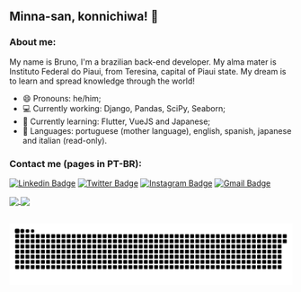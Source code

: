 ## Minna-san, konnichiwa! 👋

### About me:
My name is Bruno, I'm a brazilian back-end developer. My alma mater is Instituto Federal do Piaui, from Teresina, capital of Piaui state. My dream is to learn and spread knowledge through the world!

- 😄 Pronouns: he/him;
- 💻 Currently working: Django, Pandas, SciPy, Seaborn;
- 🌱 Currently learning: Flutter, VueJS and Japanese;
- 💬 Languages: portuguese (mother language), english, spanish, japanese and italian (read-only).

### Contact me (pages in PT-BR):

[![Linkedin Badge](https://img.shields.io/badge/-brunomendesccb-blue?style=flat&logo=Linkedin&logoColor=white&link=https://www.linkedin.com/in/brunomendesccb/)](https://www.linkedin.com/in/brunomendesccb/)
[![Twitter Badge](https://img.shields.io/badge/-@brunomendesccb-1ca0f1?style=flat&labelColor=1ca0f1&logo=twitter&logoColor=white&link=https://twitter.com/brunomendesccb)](https://twitter.com/brunomendesccb)
[![Instagram Badge](https://img.shields.io/badge/-@brunomendesdecarvalho-purple?style=flat&logo=instagram&logoColor=white&link=https://instagram.com/brunomendesdecarvalho/)](https://instagram.com/brunomendesdecarvalho/)
[![Gmail Badge](https://img.shields.io/badge/-brunomendesccb-c14438?style=flat&logo=Gmail&logoColor=white&link=mailto:brunomendesccb@gmail.com)](mailto:brunomendesccb@gmail.com)
  
 <div>
  <a href="https://github.com/brunomendesdecarvalho">
  <img height="180em"   align="center" src="https://github-readme-stats.vercel.app/api?username=brunomendesdecarvalho&show_icons=true&theme=jolly&include_all_commits=true&count_private=true"/>
  <img height="180em"  align="center" src="https://github-readme-stats.vercel.app/api/top-langs/?username=brunomendesdecarvalho&&layout=compact&hide=shell&theme=jolly"/>
</div>
 <br>
<div  align="center"> 
 
  ![Snake animation](https://github.com/brunomendesdecarvalho/brunomendesdecarvalho/blob/output/github-contribution-grid-snake.svg)
 
</div>
